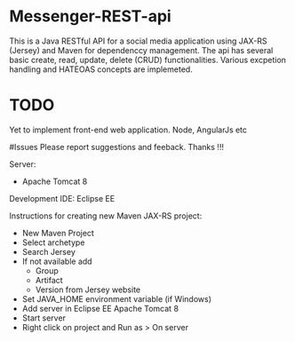 # Messenger-REST-api
This is a Java RESTful API for a social media application using JAX-RS (Jersey) and Maven for dependenccy management. The api has several basic create, read, update, delete (CRUD) functionalities. Various excpetion handling and HATEOAS concepts are implemeted.

# TODO
Yet to implement front-end web application. Node, AngularJs etc

#Issues
Please report suggestions and feeback. Thanks !!!

Server:
- Apache Tomcat 8

Development IDE:
Eclipse EE

Instructions for creating new Maven JAX-RS project:
- New Maven Project
- Select archetype
- Search Jersey
- If not available add
  - Group
  - Artifact
  - Version from Jersey website
- Set JAVA_HOME environment variable (if Windows)
- Add server in Eclipse EE Apache Tomcat 8
- Start server
- Right click on project and Run as > On server
